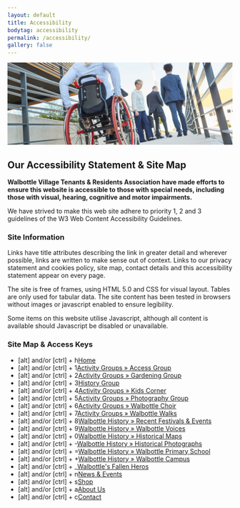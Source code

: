 ```yaml
---
layout: default
title: Accessibility
bodytag: accessibility
permalink: /accessibility/
gallery: false
---
```


	
<div class="container-fluid">
	<div class="row">
		<div class="mastImg">
			<img src="/assets/images/mastheadImg-access.jpg" class="img-responsive" alt="image showing a wheelchair user on an accessible ramp"/>
		</div>
	</div> <!--/row -->
</div> <!-- /container-fluid -->
<div class="container-fluid groups"> <!-- container-fluid -->
	<div class="row"> <!-- row -->
		<div class="col-sm-1 col-xs-0"></div>
		<div class="col-sm-10 col-xs-12 mainPanel">
			<div class="row"> <!-- row -->
				<div class="col-xs-12">
			 		 <h2>Our Accessibility Statement &amp; Site Map</h2>
				</div>
				<div class="col-md-12 col-xs-12 siteMap">
					<p><strong>Walbottle Village Tenants &amp; Residents Association have made efforts to ensure this website is accessible to those with special needs, including those with visual, hearing, cognitive and motor impairments.</strong></p>
					<p>We have strived to make this web site adhere to priority 1, 2 and 3 guidelines of the W3 Web Content Accessibility Guidelines.</p>
					<h3>Site Information</h3>
					<p>Links have title attributes describing the link in greater detail and wherever possible, links are written to make sense out of context. Links to our privacy statement and cookies policy, site map, contact details and this accessibility statement appear on every page.</p>
					<p>The site is free of frames, using HTML 5.0 and CSS for visual layout. Tables are only used for tabular data. The site content has been tested in browsers without images or javascript enabled to ensure legibility.</p>
					<p>Some items on this website utilise Javascript, although all content is available should Javascript be disabled or unavailable.</p>
					<h3>Site Map &amp; Access Keys</h3>
					<ul>
						<li><span>[alt] and/or [ctrl] + h</span><a href="{{ '/' | relative_url}}" title="home page" target="_self" accessKey="h">Home</a></li>
						<li><span>[alt] and/or [ctrl] + 1</span><a href="{{'/actity_groups/access/' | relative_url}}" title="access Group" target="_self" accessKey="1">Activity Groups &raquo; Access Group</a></li>
						<li><span>[alt] and/or [ctrl] + 2</span><a href="{{'/actity_groups/gardening/' | relative_url}}" title="gardening group" target="_self" accessKey="2">Activity Groups &raquo; Gardening Group</a></li>
						<li><span>[alt] and/or [ctrl] + 3</span><a href="{{'/history/' | relative_url}}" title="history group" target="_self" class="ag-history" accessKey="3">History Group</a></li>
						<li><span>[alt] and/or [ctrl] + 4</span><a href="{{'/actity_groups/kids-corner/' | relative_url}}" title="kids corner" target="_self" accessKey="4">Activity Groups &raquo; Kids Corner</a></li>
						<li><span>[alt] and/or [ctrl] + 5</span><a href="{{'/actity_groups/photography_group/' | relative_url}} " title="photography group" target="_self" accessKey="5">Activity Groups &raquo; Photography Group</a></li>
						<li><span>[alt] and/or [ctrl] + 6</span><a href="{{'/actity_groups/choir/' | relative_url}}" title="Walbottle choir group" target="_self" accessKey="6">Activity Groups &raquo; Walbottle Choir</a></li>
						<li><span>[alt] and/or [ctrl] + 7</span><a href="{{'/actity_groups/walbottle_walks/' | relative_url}}" title="Walbottle walks group" target="_self" accessKey="7">Activity Groups &raquo; Walbottle Walks</a></li>
						<li><span>[alt] and/or [ctrl] + 8</span><a href="{{'/history/festivals/' | relative_url}}" title="recent festivals and events in Walbottle" target="_self" accessKey="8">Walbottle History &raquo; Recent Festivals &amp; Events</a></li>
						<li><span>[alt] and/or [ctrl] + 9</span><a href="{{'/history/voices/' | relative_url}}" title="Walbottle Voices" target="_self" accessKey="9">Walbottle History &raquo; Walbottle Voices</a></li>
						<li><span>[alt] and/or [ctrl] + 0</span><a href="{{'/history/maps/' | relative_url}}" title="maps of Walbottle village" target="_self" accessKey="0">Walbottle History &raquo; Historical Maps</a></li>
						<li><span>[alt] and/or [ctrl] + -</span><a href="{{'/actity_groups/photography_group/' | relative_url}}" title="old photographs of Walbottle village" target="_self" accessKey="-">Walbottle History &raquo; Historical Photographs</a></li>
						<li><span>[alt] and/or [ctrl] + =</span><a href="{{'/history/schools/primary/' | relative_url}}" title="about Walbottle primary school" target="_self" accessKey="=">Walbottle History &raquo; Walbottle Primary School</a></li>
						<li><span>[alt] and/or [ctrl] + +</span><a href="{{'/history/schools/walbottle-campus/'|relative_url}}" title="about Walbottle campus" target="_self" accessKey="+">Walbottle History &raquo; Walbottle Campus</a></li>
						<li><span>[alt] and/or [ctrl] + _</span><a href="{{'/history/heros/'|relative_url}}" title="about Walbottle's fallen heros'" target="_self" class="h-heros" accessKey="_">Walbottle's Fallen Heros</a></li>
						<li><span>[alt] and/or [ctrl] + n</span><a href="{{'/news/'|relative_url}}" title="latest news and events" target="_self" accesskey="n">News &amp; Events</a></li>
						<li><span>[alt] and/or [ctrl] + s</span><a href="{{'/shop/'|relative_url}}" title="online shop" target="_self" accesskey="s">Shop</a></li>
						<li><span>[alt] and/or [ctrl] + a</span><a href="{{'/about_us/'|relative_url}}" title="about WVT&R Association" target="_self" accesskey="a">About Us</a></li>
						<li><span>[alt] and/or [ctrl] + c</span><a href="{{'/contact/'|relative_url}}" title="contact WVT&R Association" target="_self" accesskey="c">Contact</a></li>
					</ul>
				</div>
	  		</div><!-- /row -->
		</div>
		<div class="col-sm-1 col-xs-0"></div>
	</div><!-- /row -->
</div><!-- /container-fluid -->
